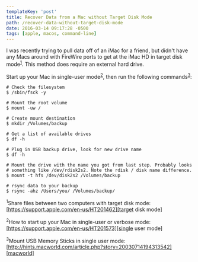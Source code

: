 ```yaml
---
templateKey: 'post'
title: Recover Data from a Mac without Target Disk Mode
path: /recover-data-without-target-disk-mode
date: 2016-03-14 09:17:28 -0500
tags: [apple, macos, command-line]
---
```


I was recently trying to pull data off of an iMac for a friend, but didn't have any Macs around with FireWire ports to get at the iMac HD in target disk mode<sup>[1](#1)</sup>. This method does require an external hard drive.

Start up your Mac in single-user mode<sup>[2](#2)</sup>, then run the following commands<sup>[3](#3)</sup>:

```shell
# Check the filesystem
$ /sbin/fsck -y

# Mount the root volume
$ mount -uw /

# Create mount destination
$ mkdir /Volumes/backup

# Get a list of available drives
$ df -h

# Plug in USB backup drive, look for new drive name
$ df -h

# Mount the drive with the name you got from last step. Probably looks
# something like /dev/rdisk2s2. Note the rdisk / disk name difference.
$ mount -t hfs /dev/disk2s2 /Volumes/backup

# rsync data to your backup
$ rsync -ahz /Users/you/ /Volumes/backup/
```

<sup><a name="1">1</a></sup>Share files between two computers with target disk mode: [https://support.apple.com/en-us/HT201462][target disk mode]

<sup><a name="2">2</a></sup>How to start up your Mac in single-user or verbose mode: [https://support.apple.com/en-us/HT201573][single user mode]

<sup><a name="3">3</a></sup>Mount USB Memory Sticks in single user mode: [http://hints.macworld.com/article.php?story=20030714194313542][macworld]

[target disk mode]: https://support.apple.com/en-us/HT201462
[single user mode]: https://support.apple.com/en-us/HT201573
[macworld]: http://hints.macworld.com/article.php?story=20030714194313542
